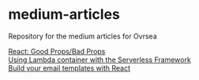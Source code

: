 # medium-articles
Repository for the medium articles for Ovrsea

[React: Good Props/Bad Props](https://medium.com/ovrsea/react-good-props-bad-props-861ee99ff90e)
<br/>
[Using Lambda container with the Serverless Framework](https://medium.com/ovrsea/using-lambda-container-with-the-serverless-framework-374a86cb4429)
<br/>
[Build your email templates with React](https://medium.com/ovrsea)
